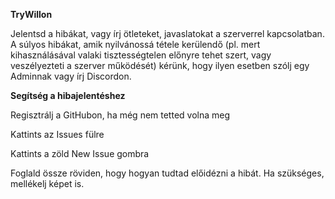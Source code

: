 **TryWillon**

Jelentsd a hibákat, vagy írj ötleteket, javaslatokat a szerverrel kapcsolatban.
A súlyos hibákat, amik nyilvánossá tétele kerülendő (pl. mert kihasználásával valaki tisztességtelen előnyre tehet szert, vagy veszélyezteti a szerver működését) kérünk, hogy ilyen esetben szólj egy Adminnak vagy írj Discordon.

**Segítség a hibajelentéshez**

Regisztrálj a GitHubon, ha még nem tetted volna meg

Kattints az Issues fülre

Kattints a zöld New Issue gombra

Foglald össze röviden, hogy hogyan tudtad előidézni a hibát. Ha szükséges, mellékelj képet is.
